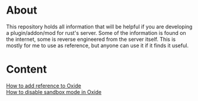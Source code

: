 # About
This repository holds all information that will be helpful if you are developing a plugin/addon/mod for rust's server. Some of the information is found on the internet, some is reverse engineered from the server itself. This is mostly for me to use as reference, but anyone can use it if it finds it useful.

# Content
[How to add reference to Oxide](./DOCS/Oxide_DLL_Reference.md)</br>
[How to disable sandbox mode in Oxide](./DOCS/Disable_Oxide_Sandbox.md)